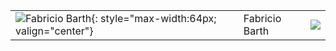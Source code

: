 |                                                                                                                 |                |                                                 |
|:----------------------------------------------------------------------------------------------------------------|:---------------|:------------------------------------------------|
| ![Fabricio Barth](https://avatars.githubusercontent.com/u/361008?v=4){: style="max-width:64px; valign="center"} | Fabricio Barth | [![](css/github.png)](http://github.com/fbarth) |